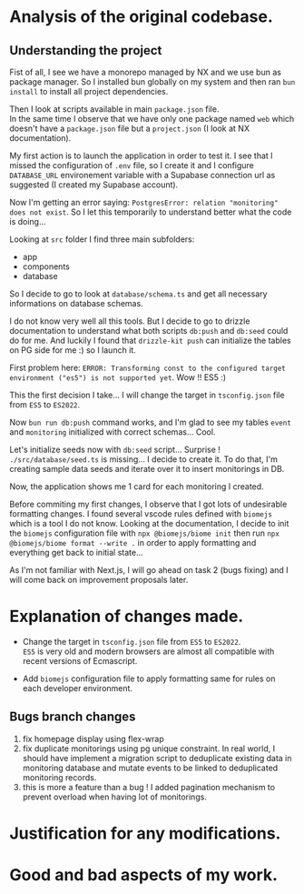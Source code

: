 # Analysis of the original codebase.

## Understanding the project

Fist of all, I see we have a monorepo managed by NX and we use bun as package manager. So I installed bun globally on my system and then ran `bun install` to install all project dependencies.

Then I look at scripts available in main `package.json` file.  
In the same time I observe that we have only one package named `web` which doesn't have a `package.json` file but a `project.json` (I look at NX documentation).

My first action is to launch the application in order to test it. I see that I missed the configuration of `.env` file, so I create it and I configure `DATABASE_URL` environement variable with a Supabase connection url as suggested (I created my Supabase account).

Now I'm getting an error saying: `PostgresError: relation "monitoring" does not exist`. So I let this temporarily to understand better what the code is doing...

Looking at `src` folder I find three main subfolders:

- app
- components
- database

So I decide to go to look at `database/schema.ts` and get all necessary informations on database schemas.

I do not know very well all this tools. But I decide to go to drizzle documentation to understand what both scripts `db:push` and `db:seed` could do for me. And luckily I found that `drizzle-kit push` can initialize the tables on PG side for me :) so I launch it.

First problem here: `ERROR: Transforming const to the configured target environment ("es5") is not supported yet`.
Wow !! ES5 :)

This the first decision I take... I will change the target in `tsconfig.json` file from `ES5` to `ES2022`.

Now `bun run db:push` command works, and I'm glad to see my tables `event` and `monitoring` initialized with correct schemas... Cool.

Let's initialize seeds now with `db:seed` script... Surprise ! `./src/database/seed.ts` is missing... I decide to create it.
To do that, I'm creating sample data seeds and iterate over it to insert monitorings in DB.

Now, the application shows me 1 card for each monitoring I created.

Before commiting my first changes, I observe that I got lots of undesirable formatting changes. I found several vscode rules defined with `biomejs` which is a tool I do not know. Looking at the documentation, I decide to init the `biomejs` configuration file with `npx @biomejs/biome init` then run `npx @biomejs/biome format --write .` in order to apply formatting and everything get back to initial state...

As I'm not familiar with Next.js, I will go ahead on task 2 (bugs fixing) and I will come back on improvement proposals later.

# Explanation of changes made.

- Change the target in `tsconfig.json` file from `ES5` to `ES2022`.  
  `ES5` is very old and modern browsers are almost all compatible with recent versions of Ecmascript.

- Add `biomejs` configuration file to apply formatting same for rules on each developer environment.

## Bugs branch changes

1) fix homepage display using flex-wrap 
2) fix duplicate monitorings using pg unique constraint. In real world, I should have implement a migration script to deduplicate existing data in monitoring database and mutate events to be linked to deduplicated monitoring records.
3) this is more a feature than a bug ! I added pagination mechanism to prevent overload when having lot of monitorings. 

# Justification for any modifications.

# Good and bad aspects of my work.
